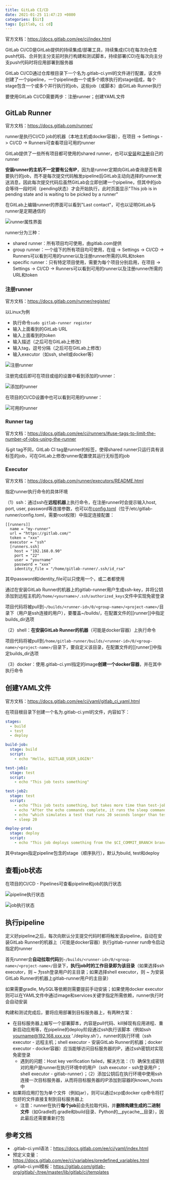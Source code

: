 ```yaml
---
title: GitLab CI/CD
date: 2021-01-25 11:47:23 +0800
categories: [Git]
tags: [gitlab, ci cd]
---
```

官方文档：<https://docs.gitlab.com/ee/ci/index.html>

GitLab CI/CD是GitLab提供的持续集成/部署工具，持续集成(CI)在每次向仓库push代码、合并到主分支前时执行构建和测试脚本，持续部署(CD)在每次向主分支push代码时将应用部署到服务器

GitLab CI/CD通过仓库根目录下一个名为.gitlab-ci.yml的文件进行配置，该文件创建了一个pipeline，一个pipeline由一个或多个顺序执行的stage组成，每个stage包含一个或多个并行执行的job，这些job（或脚本）由GitLab Runner执行

要使用GitLab CI/CD需要两步：注册runner；创建YAML文件

## GitLab Runner
官方文档：<https://docs.gitlab.com/runner/>

runner是执行CI/CD job的机器（本地主机或docker容器），在项目 -> Settings -> CI/CD -> Runners可查看项目可用的runner

GitLab提供了一些所有项目都可使用的shared runner，也可以[安装](https://docs.gitlab.com/runner/install/)和[注册](https://docs.gitlab.com/runner/register/)自己的runner

**安装runner的主机不一定要有公有IP**，因为是runner定期向GitLab查询是否有需要执行的job，而不是每次提交代码触发pipeline后GitLab主动向选择的runner发送消息，因此每次提交代码后虽然GitLab会立即创建一个pipeline，但其中的job会等待一段时间（pending状态）才会开始执行，此时页面显示"This job is in pending state and is waiting to be picked by a runner"

在GitLab上编辑runner的界面可以看到"Last contact"，可也以证明GitLab与runner是定期通信的

![runner属性界面](/assets/images/gitlab-ci-cd/runner属性界面.png)

runner分为三种：
* shared runner：所有项目均可使用，由gitlab.com提供
* group runner：一个组下的所有项目均可使用，在组 -> Settings -> CI/CD -> Runners可以看到可用的runner以及注册runner所需的URL和token
* specific runner：只有特定项目使用，需要为每个项目分别启用，在项目 -> Settings -> CI/CD -> Runners可以看到可用的runner以及注册runner所需的URL和token

### 注册runner
官方文档：<https://docs.gitlab.com/runner/register/>

以Linux为例
* 执行命令`sudo gitlab-runner register`
* 输入上面看到的GitLab URL
* 输入上面看到的token
* 输入描述（之后可在GitLab上修改）
* 输入tag，逗号分隔（之后可在GitLab上修改）
* 输入executor（如ssh, shell或docker等）

![注册runner](/assets/images/gitlab-ci-cd/注册runner.png)

注册完成后即可在项目或组的设置中看到添加的runner：

![添加的runner](/assets/images/gitlab-ci-cd/添加的runner.png)

在项目的CI/CD设置中也可以看到可用的runner：

![可用的runner](/assets/images/gitlab-ci-cd/可用的runner.png)

### Runner tag
官方文档：<https://docs.gitlab.com/ee/ci/runners/#use-tags-to-limit-the-number-of-jobs-using-the-runner>

与git tag不同，GitLab CI tag是runner的标签，使得shared runner只运行具有该标签的job，可在GitLab上修改runner配置使其运行无标签的job

### Executor
官方文档：<https://docs.gitlab.com/runner/executors/README.html>

指定runner执行命令的具体环境

（1）ssh：通过ssh在**远程机器**上执行命令，在注册runner时会提示输入host, port, user, password等连接参数，也可以在[config.toml](https://docs.gitlab.com/runner/configuration/advanced-configuration.html)（位于/etc/gitlab-runner/config.toml，需要root权限）中指定连接配置：

```
[[runners]]
  name = "my-runner"
  url = "https://gitlab.com/"
  token = "xxx"
  executor = "ssh"
  [runners.ssh]
    host = "192.168.0.90"
    port = "22"
    user = "yourname"
    password = "xxx"
    identity_file = "/home/gitlab-runner/.ssh/id_rsa"
```

其中password和identity_file可以只使用一个，或二者都使用

通过在安装GitLab Runner的机器上的gitlab-runner用户生成ssh-key，并将公钥添加到远程主机的`/home/<yourname>/.ssh/authorized_keys`文件中实现免密登录

项目代码将被pull到`~/builds/<runner-id>/0/<group-name>/<project-name>/`目录下（用户是ssh连接的用户），要覆盖~/builds/，在配置文件的[[runner]]中指定builds_dir选项

（2）shell：**在安装GitLab Runner的机器**（可能是docker容器）上执行命令

项目代码将被pull到`/home/gitlab-runner/builds/<runner-id>/0/<group-name>/<project-name>/`目录下，要自定义该目录，在配置文件的[[runner]]中指定builds_dir选项

（3）docker：使用.gitlab-ci.yml指定的image**创建一个docker容器**，并在其中执行命令

## 创建YAML文件
官方文档：<https://docs.gitlab.com/ee/ci/yaml/gitlab_ci_yaml.html>

在项目根目录下创建一个名为.gitlab-ci.yml的文件，内容如下：

```yaml
stages:
  - build
  - test
  - deploy

build-job:
  stage: build
  script:
    - echo "Hello, $GITLAB_USER_LOGIN!"

test-job1:
  stage: test
  script:
    - echo "This job tests something"

test-job2:
  stage: test
  script:
    - echo "This job tests something, but takes more time than test-job1."
    - echo "After the echo commands complete, it runs the sleep command for 20 seconds"
    - echo "which simulates a test that runs 20 seconds longer than test-job1"
    - sleep 20

deploy-prod:
  stage: deploy
  script:
    - echo "This job deploys something from the $CI_COMMIT_BRANCH branch."
```

其中stages指定pipeline包含的stage（顺序执行），默认为build, test和deploy

## 查看job状态
在项目的CI/CD - Pipelines可查看pipeline和job的执行状态

![pipeline执行状态](/assets/images/gitlab-ci-cd/pipeline执行状态.png)

![job执行状态](/assets/images/gitlab-ci-cd/job执行状态.png)

## 执行pipeline
定义好pipeline之后，每次向默认分支提交代码时都将触发该pipeline，自动在安装GitLab Runner的机器上（可能是docker容器）执行gitlab-runner run命令启动指定的runner

首先runner会**自动拉取代码**到`~/builds/<runner-id>/0/<group-name>/<project-name>/`目录下，**执行job时的工作目录即为该目录**（如果选择ssh executor，则 ~ 为ssh登录用户的主目录；如果选择shell executor，则 ~ 为安装GitLab Runner的机器上gitlab-runner用户的主目录）

如果需要gradle, MySQL等依赖则需要提前手动安装；如果使用docker executor则可以在YAML文件中通过image和services关键字指定所需依赖，runner执行时会自动安装

构建和测试完成后，要将应用部署到目标服务器上，有两种方案：
* 在目标服务器上编写一个部署脚本，内容是pull代码、kill掉现有应用进程、重新启动应用等，在pipeline的deploy阶段通过ssh执行该脚本（例如ssh yourname@192.168.xxx.xxx './deploy.sh'），runner的执行环境（ssh executor - 远程主机；shell executor - 安装GitLab Runner的机器；docker executor - docker容器）应当能够访问目标服务器的IP，通过ssh密钥对实现免密登录
  * 遇到的问题：Host key verification failed，解决方法：（1）确保生成密钥对的用户是runner在执行环境中的用户（ssh executor - ssh登录用户；shell executor - gitlab-runner）；（2）添加公钥后在执行环境中使用ssh连接一次目标服务器，从而将目标服务器的IP添加到容器的known_hosts中
* 如果将应用打包为单个文件（例如jar），则可以通过scp或docker cp命令将打包好的文件直接复制到目标服务器上
  * 注意：runner在执行**每个job**前会先拉取代码，并**删除构建生成的二进制文件**（如Gradle的.gradle和build目录、Python的__pycache__目录），因此最后还需要重新打包

## 参考文档
* .gitlab-ci.yml语法：<https://docs.gitlab.com/ee/ci/yaml/index.html>
* 预定义变量：<https://docs.gitlab.com/ee/ci/variables/predefined_variables.html>
* .gitlab-ci.yml模板：<https://gitlab.com/gitlab-org/gitlab/-/tree/master/lib/gitlab/ci/templates>
